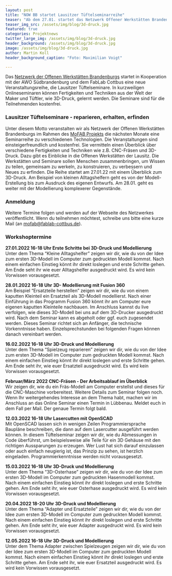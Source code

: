 ```yaml
---
layout: post
title: "NOW BB startet Lausitzer Tüftelseminarreihe"
teaser: "Ab dem 27.01. startet das Netzwerk Offener Werkstätten Brandenburg eine Seminarreihe für Grundkenntnisse im Makerspace"
teaser_img_src: /assets/img/blog/3d-druck.jpg
featured: true
categories: Projektnews
twitter_large_img: /assets/img/blog/3d-druck.jpg
header_background: /assets/img/blog/3d-druck.jpg
image: /assets/img/blog/3d-druck.jpg
author: Martin Koll
header_background_caption: "Foto: Maximilian Voigt"

---
```

Das [Netzwerk der Offenen Werkstätten Brandenburgs](https://offene-werkstaetten-brandenburg.de/) startet in Kooperation mit der AWO Südbrandenburg und dem FabLab Cottbus eine neue Veranstaltungsreihe, die Lausitzer Tüftelseminare. In kurzweiligen Onlineseminaren können Fertigkeiten und Techniken aus der Welt der Maker und Tüftler, wie 3D-Druck, gelernt werden. Die Seminare sind für die Teilnehmenden kostenfrei.

### Lausitzer Tüftelseminare - reparieren, erhalten, erfinden
Unter diesem Motto veranstalten wir als Netzwerk der Offenen Werkstätten Brandenburgs im Rahmen des [MoFAB Projekts](https://offene-werkstaetten-brandenburg.de/projects/mofab/) die nächsten Monate eine Seminarreihe zu verschiedenen Technologien. Die Veranstaltungen sind einsteigerfreundlich und kostenfrei. Sie vermitteln einen Überblick über verschiedene Fertigkeiten und Techniken wie z.B. CNC-Fräsen und 3D-Druck. Dazu gibt es Einblicke in die Offenen Werkstätten der Lausitz. Die Werkstätten und Seminare sollen Menschen zusammenbringen, um Wissen zu teilen, gemeinsam zu werkeln, zu konstruieren, zu verbessern und Neues zu erfinden. Die Reihe startet am 27.01.22 mit einem Überblick zum 3D-Druck. Am Beispiel von kleinen Alltagshelfern geht es von der Modell-Erstellung bis zum Ausdruck des eigenen Entwurfs. Am 28.01. geht es weiter mit der Modellierung komplexerer Gegenstände.

### Anmeldung
Weitere Termine folgen und werden auf der Webseite des Netzwerkes veröffentlicht. Wenn du teilnehmen möchtest, schreibe uns bitte eine kurze Mail (an [mofab@fablab-cottbus.de](mailto:mofab@fablab-cottbus.de)).

### Workshoptermine

**27.01.2022 16-18 Uhr Erste Schritte bei 3D-Druck und Modellierung**<br>
Unter dem Thema “Kleine Alltagshelfer” zeigen wir dir, wie du von der Idee zum ersten 3D-Modell im Computer zum gedruckten Modell kommst. Nach einem einfachen Einstieg könnt ihr direkt loslegen und erste Schritte gehen. Am Ende seht ihr wie euer Alltagshelfer ausgedruckt wird. Es wird kein Vorwissen vorausgesetzt.

**28.01.2022 16-18 Uhr 3D- Modellierung mit Fusion 360**<br>
Am Beispiel “Ersatzteile herstellen” zeigen wir dir, wie du von einem kaputten Kleinteil ein Ersatzteil als 3D-Modell modellierst. Nach einer Einführung in das Programm Fusion 360 könnt ihr am Computer eure eigenen kaputten Kleinteile nachbauen. Im Anschluss kannst du live verfolgen, wie dieses 3D-Modell bei uns auf dem 3D-Drucker ausgedruckt wird. Nach dem Seminar kann es abgeholt oder ggf. euch zugesendet werden. Dieses Seminar richtet sich an Anfänger, die technische Vorkenntnisse haben. Einzelsprechstunden bei folgenden Fragen können danach vereinbart werden.

**16.02.2022 16-18 Uhr 3D-Druck und Modellierung**<br>
Unter dem Thema “Spielzeug reparieren” zeigen wir dir, wie du von der Idee zum ersten 3D-Modell im Computer zum gedruckten Modell kommst. Nach einem einfachen Einstieg könnt ihr direkt loslegen und erste Schritte gehen. Am Ende seht ihr, wie euer Ersatzteil ausgedruckt wird. Es wird kein Vorwissen vorausgesetzt.

**Februar/März 2022 CNC-Fräsen - Der Arbeitsablauf im Überblick**<br>
Wir zeigen dir, wie du ein Fräs-Modell am Computer erstellst und dieses für die CNC-Maschine vorbereitest. Weitere Details zum Seminar folgen noch.
Wenn Ihr weitergehendes Interesse an dem Thema habt, machen wir im Anschluss an das Online Seminar einen Termin in Lübbenau. Meldet euch in dem Fall per Mail. Der genaue Termin folgt bald.

**12.03.2022 16-18 Uhr Lasercutten mit OpenSCAD**<br>
Mit OpenSCAD lassen sich in wenigen Zeilen Programmiersprache Baupläne beschreiben, die dann auf dem Lasercutter ausgeführt werden können. In diesem Tüftelseminar zeigen wir dir, wie du Abmessungen in Code überführst, um beispielsweise alle Teile für ein 3D Gehäuse mit den richtigen Aussparungen zu erzeugen. Wer Lust hat sich darauf einzulassen oder auch einfach neugierig ist, das Prinzip zu sehen, ist herzlich eingeladen. Programmierkenntnisse werden nicht vorausgesetzt.

**15.03.2022 16-18 Uhr 3D-Druck und Modellierung**<br>
Unter dem Thema “3D-Osterhase” zeigen wir dir, wie du von der Idee zum ersten 3D-Modell im Computer zum gedruckten Hasenmodell kommst. Nach einem einfachen Einstieg könnt ihr direkt loslegen und erste Schritte gehen. Am Ende seht ihr, wie euer Osterhase ausgedruckt wird. Es wird kein Vorwissen vorausgesetzt.

**20.04.2022 18-20 Uhr 3D-Druck und Modellierung**<br>
Unter dem Thema “Adapter und Ersatzteile” zeigen wir dir, wie du von der Idee zum ersten 3D-Modell im Computer zum gedruckten Modell kommst. Nach einem einfachen Einstieg könnt ihr direkt loslegen und erste Schritte gehen. Am Ende seht ihr, wie euer Adapter ausgedruckt wird. Es wird kein Vorwissen vorausgesetzt.

**12.05.2022 16-18 Uhr 3D-Druck und Modellierung**<br>
Unter dem Thema Adapter zwischen Spielzeugen zeigen wir dir, wie du von der Idee zum ersten 3D-Modell im Computer zum gedruckten Modell kommst. Nach einem einfachen Einstieg könnt ihr direkt loslegen und erste Schritte gehen. Am Ende seht ihr, wie euer Ersatzteil ausgedruckt wird. Es wird kein Vorwissen vorausgesetzt.
